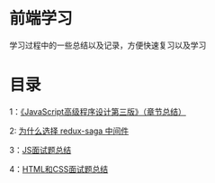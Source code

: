 # 前端学习

学习过程中的一些总结以及记录，方便快速复习以及学习

# 目录

1：[《JavaScript高级程序设计第三版》（章节总结）](https://github.com/wangzengkai/blog/issues/1)

2: [为什么选择 redux-saga 中间件](https://github.com/wangzengkai/blog/issues/2)

3：[JS面试题总结](https://github.com/KayneWang/blog/issues/3)

4：[HTML和CSS面试题总结](https://github.com/KayneWang/blog/issues/4)
